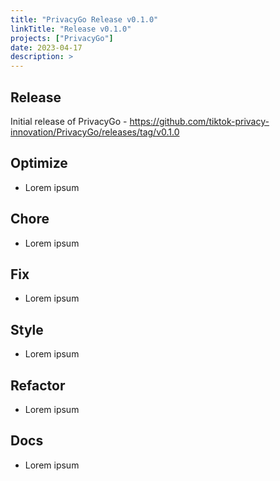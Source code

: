 ```yaml
---
title: "PrivacyGo Release v0.1.0"
linkTitle: "Release v0.1.0"
projects: ["PrivacyGo"]
date: 2023-04-17
description: >
---
```


## Release

Initial release of PrivacyGo - https://github.com/tiktok-privacy-innovation/PrivacyGo/releases/tag/v0.1.0

## Optimize

* Lorem ipsum

## Chore

* Lorem ipsum

## Fix

* Lorem ipsum

## Style

* Lorem ipsum

## Refactor

* Lorem ipsum

## Docs

* Lorem ipsum

